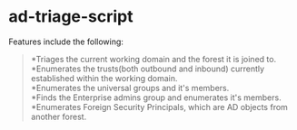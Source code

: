 # ad-triage-script
Features include the following:
>*Triages the current working domain and the forest it is joined to.<br />
>*Enumerates the trusts(both outbound and inbound) currently established within the working domain.<br />
>*Enumerates the universal groups and it's members.<br />
>*Finds the Enterprise admins group and enumerates it's members.<br />
>*Enumerates Foreign Security Principals, which are AD objects from another forest.
